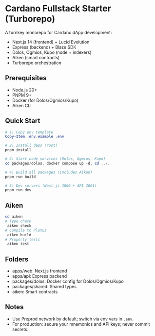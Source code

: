 # Cardano Fullstack Starter (Turborepo)

A turnkey monorepo for Cardano dApp development:

- Next.js 14 (frontend) + Lucid Evolution
- Express (backend) + Blaze SDK
- Dolos, Ogmios, Kupo (node + indexers)
- Aiken (smart contracts)
- Turborepo orchestration

## Prerequisites

- Node.js 20+
- PNPM 9+
- Docker (for Dolos/Ogmios/Kupo)
- Aiken CLI

## Quick Start

```powershell
# 1) Copy env template
Copy-Item .env.example .env

# 2) Install deps (root)
pnpm install

# 3) Start node services (Dolos, Ogmios, Kupo)
cd packages/dolos; docker compose up -d; cd ../..

# 4) Build all packages (includes Aiken)
pnpm run build

# 5) Dev servers (Next.js 3000 + API 3001)
pnpm run dev
```

## Aiken

```powershell
cd aiken
# Type check
 aiken check
# Compile to Plutus
 aiken build
# Property tests
 aiken test
```

## Folders

- apps/web: Next.js frontend
- apps/api: Express backend
- packages/dolos: Docker config for Dolos/Ogmios/Kupo
- packages/shared: Shared types
- aiken: Smart contracts

## Notes

- Use Preprod network by default; switch via env vars in `.env`.
- For production: secure your mnemonics and API keys; never commit secrets.
